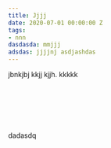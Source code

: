 ```yaml
---
title: Jjjj
date: 2020-07-01 00:00:00 Z
tags:
- nnn
dasdasda: mmjjj
adsdas: jjjjnj asdjashdas
---
```


jbnkjbj kkjj kjjh. kkkkk

&nbsp;

&nbsp;

&nbsp;

dadasdq

&nbsp;

&nbsp;